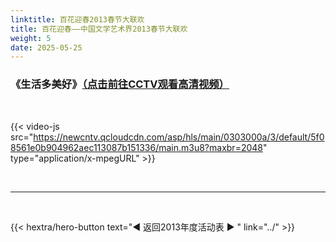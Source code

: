 ```yaml
---
linktitle: 百花迎春2013春节大联欢
title: 百花迎春——中国文学艺术界2013春节大联欢
weight: 5
date: 2025-05-25
---
```


### 《生活多美好》[（点击前往CCTV观看高清视频）](https://tv.cctv.com/2013/02/11/VIDE1360570172139160.shtml)

<br>

{{< video-js src="https://newcntv.qcloudcdn.com/asp/hls/main/0303000a/3/default/5f08561e0b904962aec113087b151336/main.m3u8?maxbr=2048" type="application/x-mpegURL" >}}


<br>
<hr>
<br>

{{< hextra/hero-button text="◀ 返回2013年度活动表 ▶ " link="../" >}}